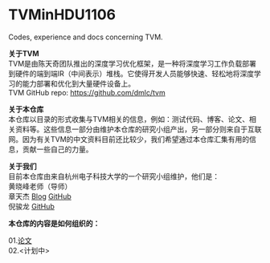 # TVMinHDU1106  
Codes, experience and docs concerning TVM.  

**关于TVM**  
TVM是由陈天奇团队推出的深度学习优化框架，是一种将深度学习工作负载部署到硬件的端到端IR（中间表示）堆栈。它使得开发人员能够快速、轻松地将深度学习的能力部署和优化到大量硬件设备上。  
TVM GitHub repo: <https://github.com/dmlc/tvm>  

**关于本仓库**  
本仓库以目录的形式收集与TVM相关的信息，例如：测试代码、博客、论文、相关资料等。这些信息一部分由维护本仓库的研究小组产出，另一部分则来自于互联网。因为有关TVM的中文资料目前还比较少，我们希望通过本仓库汇集有用的信息，贡献一些自己的力量。  

**关于我们**  
目前本仓库由来自杭州电子科技大学的一个研究小组维护，他们是：  
黄晓峰老师（导师）  
章天杰 [Blog](http://imztj.cn) [GitHub](https://github.com/ztjryg4/)  
倪骏龙 [GitHub](https://github.com/zh-Spike)  

**本仓库的内容是如何组织的：**  

01.[论文](https://github.com/ztjryg4/TVMinHDU1106/tree/master/01.%E8%AE%BA%E6%96%87)  
02.<计划中>  